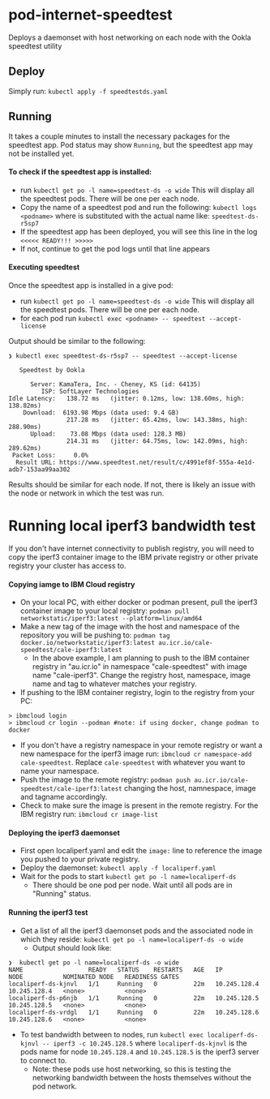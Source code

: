 # pod-internet-speedtest

Deploys a daemonset with host networking on each node with the Ookla speedtest utility

## Deploy
Simply run:
`kubectl apply -f speedtestds.yaml`

## Running
It takes a couple minutes to install the necessary packages for the speedtest app.  Pod status
may show `Running`, but the speedtest app may not be installed yet.

#### To check if the speedtest app is installed:
- run `kubectl get po -l name=speedtest-ds -o wide`
  This will display all the speedtest pods.  There will be one per each node.
- Copy the name of a speedtest pod and run the following: `kubectl logs <podname>` where <podname> is substituted with the actual name like:
  `speedtest-ds-r5sp7`
- If the speedtest app has been deployed, you will see this line in the log `<<<<< READY!!! >>>>>`
- If not, continue to get the pod logs until that line appears

#### Executing speedtest
Once the speedtest app is installed in a give pod:
- run `kubectl get po -l name=speedtest-ds -o wide`
  This will display all the speedtest pods.  There will be one per each node.
- for each pod run `kubectl exec <podname> -- speedtest --accept-license`

Output should be similar to the following:
```
❯ kubectl exec speedtest-ds-r5sp7 -- speedtest --accept-license

   Speedtest by Ookla

      Server: KamaTera, Inc. - Cheney, KS (id: 64135)
         ISP: SoftLayer Technologies
Idle Latency:   138.72 ms   (jitter: 0.12ms, low: 138.60ms, high: 138.82ms)
    Download:  6193.98 Mbps (data used: 9.4 GB)
                217.28 ms   (jitter: 65.42ms, low: 143.38ms, high: 288.90ms)
      Upload:    73.08 Mbps (data used: 128.3 MB)
                214.31 ms   (jitter: 64.75ms, low: 142.09ms, high: 289.62ms)
 Packet Loss:     0.0%
  Result URL: https://www.speedtest.net/result/c/4991ef8f-555a-4e1d-adb7-153aa99aa302
  ```

  Results should be similar for each node.  If not, there is likely an issue with the node or network in which the test was run.


  # Running local iperf3 bandwidth test
  If you don't have internet connectivity to publish registry, you will need to copy the iperf3 container image to the IBM private registry or other private registry your cluster has access to.

  #### Copying iamge to IBM Cloud registry
  - On your local PC, with either docker or podman present, pull the iperf3 container image to your local registry: `podman pull networkstatic/iperf3:latest --platform=linux/amd64`
  - Make a new tag of the image with the host and namespace of the repository you will be pushing to: `podman tag docker.io/networkstatic/iperf3:latest au.icr.io/cale-speedtest/cale-iperf3:latest`
    - In the above example, I am planning to push to the IBM container registry in "au.icr.io" in namespace "cale-speedtest" with image name "cale-iperf3".  Change the registry host, namespace, image name and tag to whatever matches your registry.
  - If pushing to the IBM container registry, login to the registry from your PC:
  ```
  > ibmcloud login
  > ibmcloud cr login --podman #note: if using docker, change podman to docker
  ```
  - If you don't have a registry namespace in your remote registry or want a new namespace for the iperf3 image run: `ibmcloud cr namespace-add cale-speedtest`.  Replace `cale-speedtest` with whatever you want to name your namespace.
  - Push the image to the remote registry: `podman push au.icr.io/cale-speedtest/cale-iperf3:latest` changing the host, namnespace, image and tagname accordingly.
  - Check to make sure the image is present in the remote registry.  For the IBM registry run: `ibmcloud cr image-list`

  #### Deploying the iperf3 daemonset
  - First open localiperf.yaml and edit the `image:` line to reference the image you pushed to your private registry.
  - Deploy the daemonset: `kubectl apply -f localiperf.yaml`
  - Wait for the pods to start `kubectl get po -l name=localiperf-ds`
    - There should be one pod per node.  Wait until all pods are in "Running" status.

  #### Running the iperf3 test
  - Get a list of all the iperf3 daemonset pods and the associated node in which they reside: `kubectl get po -l name=localiperf-ds -o wide`
    -  Output should look like:
```
❯  kubectl get po -l name=localiperf-ds -o wide
NAME                  READY   STATUS    RESTARTS   AGE   IP             NODE           NOMINATED NODE   READINESS GATES
localiperf-ds-kjnvl   1/1     Running   0          22m   10.245.128.4   10.245.128.4   <none>           <none>
localiperf-ds-p6njb   1/1     Running   0          22m   10.245.128.5   10.245.128.5   <none>           <none>
localiperf-ds-vrdgl   1/1     Running   0          22m   10.245.128.6   10.245.128.6   <none>           <none>
```
  - To test bandwidth between to nodes, run `kubectl exec localiperf-ds-kjnvl -- iperf3 -c 10.245.128.5` where `localiperf-ds-kjnvl` is the pods name for node `10.245.128.4` and `10.245.128.5` is the iperf3 server to connect to.
    - Note: these pods use host networking, so this is testing the networking bandwidth between the hosts themselves without the pod network.